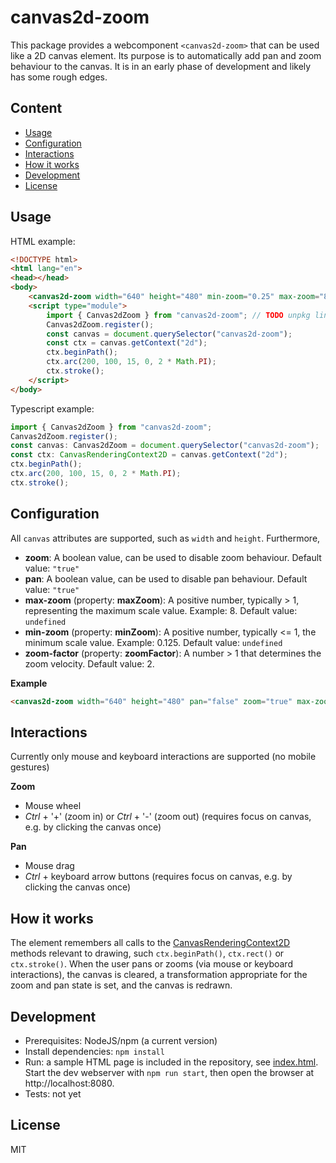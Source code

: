 # canvas2d-zoom

This package provides a webcomponent `<canvas2d-zoom>` that can be used like a 2D canvas element. Its purpose is to automatically add pan and zoom behaviour to the canvas. It is in an early phase of development and likely has some rough edges.

## Content

* [Usage](#usage)
* [Configuration](#configuration)
* [Interactions](#interactions)
* [How it works](#how-it-works)
* [Development](#development)
* [License](#license)

## Usage

HTML example:

```html
<!DOCTYPE html>
<html lang="en">
<head></head>
<body>
    <canvas2d-zoom width="640" height="480" min-zoom="0.25" max-zoom="8"></canvas2d-zoom>
    <script type="module">
        import { Canvas2dZoom } from "canvas2d-zoom"; // TODO unpkg link?
        Canvas2dZoom.register();
        const canvas = document.querySelector("canvas2d-zoom");
        const ctx = canvas.getContext("2d");
        ctx.beginPath();
        ctx.arc(200, 100, 15, 0, 2 * Math.PI);
        ctx.stroke();
    </script>
</body>
```

Typescript example:

```javascript
import { Canvas2dZoom } from "canvas2d-zoom";
Canvas2dZoom.register();
const canvas: Canvas2dZoom = document.querySelector("canvas2d-zoom");
const ctx: CanvasRenderingContext2D = canvas.getContext("2d");
ctx.beginPath();
ctx.arc(200, 100, 15, 0, 2 * Math.PI);
ctx.stroke();
```

## Configuration

All `canvas` attributes are supported, such as `width` and `height`. Furthermore,

* **zoom**: A boolean value, can be used to disable zoom behaviour. Default value: `"true"`
* **pan**: A boolean value, can be used to disable pan behaviour. Default value: `"true"`
* **max-zoom** (property: **maxZoom**): A positive number, typically > 1, representing the maximum scale value. Example: 8. Default value: `undefined` 
* **min-zoom** (property: **minZoom**): A positive number, typically <= 1, the minimum scale value. Example: 0.125. Default value: `undefined` 
* **zoom-factor** (property: **zoomFactor**): A number > 1 that determines the zoom velocity. Default value: 2. 


**Example**
```html
<canvas2d-zoom width="640" height="480" pan="false" zoom="true" max-zoom="8" min-zoom="0.125"></canvas2d-zoom>
```

## Interactions

Currently only mouse and keyboard interactions are supported (no mobile gestures)

**Zoom**
* Mouse wheel
* *Ctrl* + '+' (zoom in) or *Ctrl* + '-' (zoom out) (requires focus on canvas, e.g. by clicking the canvas once)

**Pan**
* Mouse drag
* *Ctrl* + keyboard arrow buttons  (requires focus on canvas, e.g. by clicking the canvas once)

## How it works

The element remembers all calls to the [CanvasRenderingContext2D](https://developer.mozilla.org/de/docs/Web/API/CanvasRenderingContext2D) methods relevant to drawing, such `ctx.beginPath()`, `ctx.rect()` or `ctx.stroke()`. When the user pans or zooms (via mouse or keyboard interactions), the canvas is cleared, a transformation appropriate for the zoom and pan state is set, and the canvas is redrawn.

## Development

* Prerequisites: NodeJS/npm (a current version)
* Install dependencies: `npm install`
* Run: a sample HTML page is included in the repository, see [index.html](./index.html). Start the dev webserver with `npm run start`, then open the browser at http://localhost:8080.
* Tests: not yet

## License

MIT

